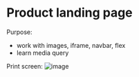 # Product landing page

Purpose:
- work with images, iframe, navbar, flex
- learn media query

Print screen:
![image](https://user-images.githubusercontent.com/108252343/221910091-2522585d-d3f7-4bb2-aa5d-2754df855865.png)
